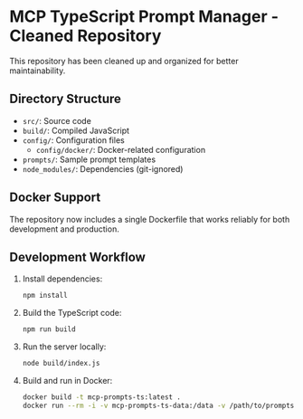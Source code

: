 # MCP TypeScript Prompt Manager - Cleaned Repository

This repository has been cleaned up and organized for better maintainability.

## Directory Structure

- `src/`: Source code
- `build/`: Compiled JavaScript
- `config/`: Configuration files
  - `config/docker/`: Docker-related configuration
- `prompts/`: Sample prompt templates
- `node_modules/`: Dependencies (git-ignored)

## Docker Support

The repository now includes a single Dockerfile that works reliably for both development and production.

## Development Workflow

1. Install dependencies:
   ```bash
   npm install
   ```

2. Build the TypeScript code:
   ```bash
   npm run build
   ```

3. Run the server locally:
   ```bash
   node build/index.js
   ```

4. Build and run in Docker:
   ```bash
   docker build -t mcp-prompts-ts:latest .
   docker run --rm -i -v mcp-prompts-ts-data:/data -v /path/to/prompts:/data/prompts mcp-prompts-ts:latest
   ```
